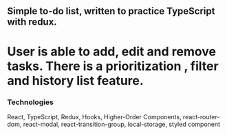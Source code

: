 ## Simple to-do list, written to practice TypeScript with redux.

# User is able to add, edit and remove tasks. There is a prioritization , filter and history list feature.

### Technologies
React, TypeScript, Redux, Hooks, Higher-Order Components, react-router-dom, react-modal, react-transition-group, local-storage, styled component 
